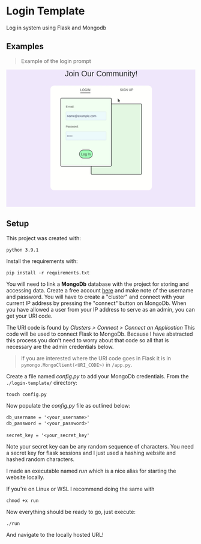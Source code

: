 # Login Template
Log in system using Flask and Mongodb

## Examples

> Example of the login prompt

<p align="center">
  <a href="https://github.com/Alex0Blackwell/login-template">
    <img src="./.pictures/example.gif"/>
  </a>
</p>


## Setup
This project was created with:

    python 3.9.1

Install the requirements with:

    pip install -r requirements.txt

You will need to link a **MongoDb** database with the project for storing and accessing data. Create a free account [here](https://www.mongodb.com/) and make note of the username and password.
You will have to create a "cluster" and connect with your current IP address by pressing the "connect" button on MongoDb.
When you have allowed a user from your IP address to serve as an admin, you can get your URI code.

The URI code is found by *Clusters > Connect > Connect an Application* This code will be used to connect Flask to MongoDb. Because I have abstracted this process you don't need to worry about that code so all that is necessary are the admin credentials below.

> If you are interested where the URI code goes in Flask it is in `pymongo.MongoClient(<URI_CODE>)` in `/app.py`.

Create a file named *config.py* to add your MongoDb credentials. From the `./login-template/` directory:

    touch config.py

Now populate the *config.py* file as outlined below:

    db_username = '<your_username>'
    db_password = '<your_password>'

    secret_key = '<your_secret_key'

Note your secret key can be any random sequence of characters. You need a secret key for flask sessions and I just used a hashing website and hashed random characters.

I made an executable named *run* which is a nice alias for starting the website locally.

If you're on Linux or WSL I recommend doing the same with

    chmod +x run

Now everything should be ready to go, just execute:

    ./run

And navigate to the locally hosted URL!
